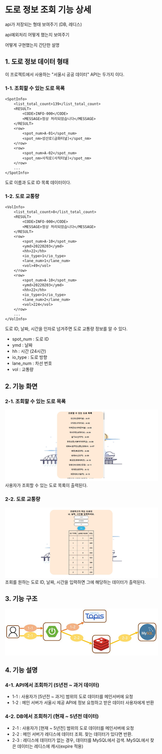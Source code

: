 # 도로 정보 조회 기능 상세

api가 저장되는 형태 보여주기 (DB, 레디스)

api예외처리 어떻게 했는지 보여주기

어떻게 구현했는지 간단한 설명

## 1. 도로 정보 데이터 형태
이 프로젝트에서 사용하는 "서울시 공공 데이터" API는 두가지 이다.
### 1-1. 조회할 수 있는 도로 목록
```
<SpotInfo>
    <list_total_count>139</list_total_count>
    <RESULT>
        <CODE>INFO-000</CODE>
        <MESSAGE>정상 처리되었습니다</MESSAGE>
    </RESULT>
    <row>
        <spot_num>A-01</spot_num>
        <spot_nm>성산로(금화터널)</spot_nm>
    </row>
    <row>
        <spot_num>A-02</spot_num>
        <spot_nm>사직로(사직터널)</spot_nm>
    </row>
    ...
</SpotInfo>
```
도로 이름과 도로 ID 목록 데이터이다.
### 1-2. 도로 교통량
```
<VolInfo>
    <list_total_count>8</list_total_count>
    <RESULT>
        <CODE>INFO-000</CODE>
        <MESSAGE>정상 처리되었습니다</MESSAGE>
    </RESULT>
    <row>
        <spot_num>A-10</spot_num>
        <ymd>20220203</ymd>
        <hh>22</hh>
        <io_type>1</io_type>
        <lane_num>1</lane_num>
        <vol>49</vol>
    </row>
    <row>
        <spot_num>A-10</spot_num>
        <ymd>20220203</ymd>
        <hh>22</hh>
        <io_type>1</io_type>
        <lane_num>2</lane_num>
        <vol>224</vol>
    </row>
    ...
</VolInfo>
```
도로 ID, 날짜, 시간을 인자로 넘겨주면 도로 교통량 정보를 알 수 있다.
- spot_num : 도로 ID
- ymd : 날짜
- hh : 시간 (24시간)
- io_type : 도로 방향
- lane_num : 차선 번호
- vol : 교통량

## 2. 기능 화면
### 2-1. 조회할 수 있는 도로 목록
![detail1-feature1](../readme-imgs/detail1-feature1.JPG)
사용자가 조회할 수 있는 도로 목록이 출력된다.
### 2-2. 도로 교통량
![detail1-feature2](../readme-imgs/detail1-feature2.JPG)
조회를 원하는 도로 ID, 날짜, 시간을 입력하면 그에 해당하는 데이터가 촐력된다.

## 3. 기능 구조
![structure.png](../readme-imgs/structure-detail1.JPG)
## 4. 기능 설명
### 4-1. API에서 조회하기 (5년전 ~ 과거 데이터)
- 1-1 : 사용자가 [5년전 ~ 과거] 범위의 도로 데이터를 메인서버에 요청
- 1-2 : 메인 서버가 서울시 제공 API에 정보 요청하고 받은 데이터 사용자에게 반환
### 4-2. DB에서 조회하기 (현재 ~ 5년전 데이터)
- 2-1 : 사용자가 [현재 ~ 5년전] 범위의 도로 데이터를 메인서버에 요청
- 2-2 : 메인 서버가 레디스에 데이터 조회. 찾는 데이터가 있다면 반환.
- 2-3 : 레디스에 데이터가 없는 경우, 데이터를 MySQL에서 검색. MySQL에서 찾은 데이터는 레디스에 캐시(expire 적용)